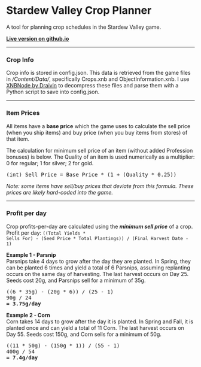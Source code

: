 # Stardew Valley Crop Planner

A tool for planning crop schedules in the Stardew Valley game.

**<a href="http://exnil.github.io/crop_planner/">Live version on github.io</a>**

---

### Crop Info
Crop info is stored in config.json. This data is retrieved from the game files in *<install dir>/Content/Data/*, specifically Crops.xnb and ObjectInformation.xnb. I use <a href="https://github.com/Draivin/XNBNode" target="_blank">XNBNode by Draivin</a> to decompress these files and parse them with a Python script to save into config.json.

---

### Item Prices
All items have a **base price** which the game uses to calculate the sell price (when you ship items) and buy price (when you buy items from stores) of that item.

The calculation for minimum sell price of an item (without added Profession bonuses) is below. The Quality of an item is used numerically as a multiplier: 0 for regular; 1 for silver; 2 for gold.

<pre>
(int) Sell Price = Base Price * (1 + (Quality * 0.25))
</pre>

*Note: some items have sell/buy prices that deviate from this formula. These prices are likely hard-coded into the game.*

---

### Profit per day
Crop profits-per-day are calculated using the <b><i>minimum sell price</i></b> of a crop.<br>
Profit per day: <code>((Total Yields * Sells For) - (Seed Price * Total Plantings)) / (Final Harvest Date - 1)</code>

<b>Example 1 - Parsnip</b><br>
Parsnips take 4 days to grow after the day they are planted. In Spring, they can be planted 6 times and yield a total of 6 Parsnips, assuming replanting occurs on the same day of harvesting. The last harvest occurs on Day 25. Seeds cost 20g, and Parsnips sell for a minimum of 35g.
<pre>
((6 * 35g) - (20g * 6)) / (25 - 1)
90g / 24
<b>= 3.75g/day</b>
</pre>


<b>Example 2 - Corn</b><br>
Corn takes 14 days to grow after the day it is planted. In Spring and Fall, it is planted once and can yield a total of 11 Corn. The last harvest occurs on Day 55. Seeds cost 150g, and Corn sells for a minimum of 50g.
<pre>
((11 * 50g) - (150g * 1)) / (55 - 1)
400g / 54
<b>= 7.4g/day</b>
</pre>
